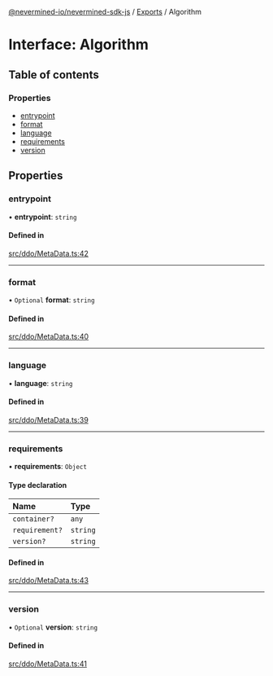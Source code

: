 [@nevermined-io/nevermined-sdk-js](../README.md) / [Exports](../modules.md) / Algorithm

# Interface: Algorithm

## Table of contents

### Properties

- [entrypoint](Algorithm.md#entrypoint)
- [format](Algorithm.md#format)
- [language](Algorithm.md#language)
- [requirements](Algorithm.md#requirements)
- [version](Algorithm.md#version)

## Properties

### entrypoint

• **entrypoint**: `string`

#### Defined in

[src/ddo/MetaData.ts:42](https://github.com/nevermined-io/sdk-js/blob/9d31ebc/src/ddo/MetaData.ts#L42)

___

### format

• `Optional` **format**: `string`

#### Defined in

[src/ddo/MetaData.ts:40](https://github.com/nevermined-io/sdk-js/blob/9d31ebc/src/ddo/MetaData.ts#L40)

___

### language

• **language**: `string`

#### Defined in

[src/ddo/MetaData.ts:39](https://github.com/nevermined-io/sdk-js/blob/9d31ebc/src/ddo/MetaData.ts#L39)

___

### requirements

• **requirements**: `Object`

#### Type declaration

| Name | Type |
| :------ | :------ |
| `container?` | `any` |
| `requirement?` | `string` |
| `version?` | `string` |

#### Defined in

[src/ddo/MetaData.ts:43](https://github.com/nevermined-io/sdk-js/blob/9d31ebc/src/ddo/MetaData.ts#L43)

___

### version

• `Optional` **version**: `string`

#### Defined in

[src/ddo/MetaData.ts:41](https://github.com/nevermined-io/sdk-js/blob/9d31ebc/src/ddo/MetaData.ts#L41)
